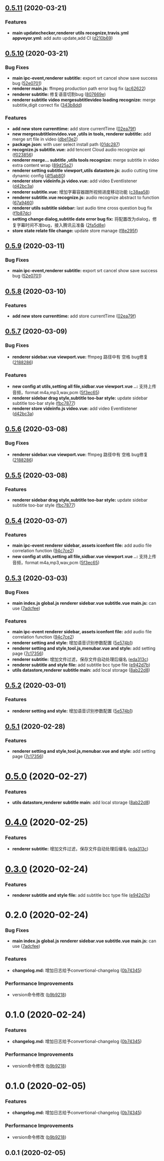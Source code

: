 ## [0.5.11](https://github.com/huskyAreYouScared/subtitle/compare/v0.5.10...v0.5.11) (2020-03-21)


### Features

* **main updatechecker,renderer utils recognize,travis.yml appveyor.yml:** add auto update,add CI ([d210b69](https://github.com/huskyAreYouScared/subtitle/commit/d210b692f6bd63b0f70be320a7418d556620689e))



## [0.5.10](https://github.com/huskyAreYouScared/subtitle/compare/v0.5.6...v0.5.10) (2020-03-21)


### Bug Fixes

* **main ipc-event,renderer subtitle:** export srt cancel show save success bug ([52e0701](https://github.com/huskyAreYouScared/subtitle/commit/52e0701b5aa737a82dca7f43f252b29d767910e8))
* **renderer main.js:** ffmpeg production path error bug fix ([ac62622](https://github.com/huskyAreYouScared/subtitle/commit/ac626223bf337de0cc68032cf712f454216aa1ea))
* **renderer subtitle:** 修复语音切割bug ([807669e](https://github.com/huskyAreYouScared/subtitle/commit/807669e9d5181ceba285c62ab6c0b14105592dc1))
* **renderer subtitle video mergesubtitlevideo loading recognize:** merge subtitle,digit correct fix ([343b8dd](https://github.com/huskyAreYouScared/subtitle/commit/343b8dd104d18bd42d138eb314263ff95faddf5d))


### Features

* **add new store currenttime:** add store currentTime ([02ea79f](https://github.com/huskyAreYouScared/subtitle/commit/02ea79fd57452fe6a584696030ff1a0f0cc9e657))
* **new mergesubtitleinvideo.vue ,utils in tools, renderer subtitle:** add merge srt file in video ([dbe13e2](https://github.com/huskyAreYouScared/subtitle/commit/dbe13e24e29c0a946a20d01e59d26e58c3ea1a5f))
* **package.json:** with user select install path ([01dc287](https://github.com/huskyAreYouScared/subtitle/commit/01dc2876d88a24d09627fdd830f32312940ddac9))
* **recognize.js subtitle.vue:** add tencent Cloud audio recognize api ([f023856](https://github.com/huskyAreYouScared/subtitle/commit/f023856223ae592c7b544d15702f43ae1f9f5dde))
* **renderer merge... subtitle ,utils tools recognize:** merge subtitle in video extra content wrap ([89d25a2](https://github.com/huskyAreYouScared/subtitle/commit/89d25a28f6822eef65bf54db7ba3a8d676fd7b79))
* **renderer setting subtitle viewport,utils datastore.js:** audio cutting time dynamic config ([4f5ab80](https://github.com/huskyAreYouScared/subtitle/commit/4f5ab809dba81d21090576e41bf78937e8b7b1d3))
* **renderer store videinfo.js video.vue:** add video Eventlistener ([d42bc3a](https://github.com/huskyAreYouScared/subtitle/commit/d42bc3afc66a79601f0e390a608f92566b55a8c3))
* **renderer subtitle.vue:** 增加字幕容器跟所视频进度移动功能 ([c38aa58](https://github.com/huskyAreYouScared/subtitle/commit/c38aa589dc44c8337bbd16c4c509c2f63e1cf047))
* **renderer subtitle.vue recognize.js:** audio recognize  abstract to function ([67a9460](https://github.com/huskyAreYouScared/subtitle/commit/67a946037f7c1065cb42eb9ba363594823ff4283))
* **renderer utils subtitle sidebar:** last audio time cross question bug fix ([f1b87dc](https://github.com/huskyAreYouScared/subtitle/commit/f1b87dcffa4a6e4614c0bf7bb06030a5c23e2a46))
* **setting change dialog,subtitle date error bug fix:** 将配置改为dialog，修复字幕时间不准bug，接入腾讯云准备 ([2fa5d8e](https://github.com/huskyAreYouScared/subtitle/commit/2fa5d8e919be264e1769a60b40b6f53ed68ad75e))
* **store state relate file change:** update store manage ([f8e295f](https://github.com/huskyAreYouScared/subtitle/commit/f8e295f66467d0c0de1966f70139cd4b6d4288b0))



## [0.5.9](https://github.com/huskyAreYouScared/subtitle/compare/v0.5.8...v0.5.9) (2020-03-11)


### Bug Fixes

* **main ipc-event,renderer subtitle:** export srt cancel show save success bug ([52e0701](https://github.com/huskyAreYouScared/subtitle/commit/52e0701b5aa737a82dca7f43f252b29d767910e8))



## [0.5.8](https://github.com/huskyAreYouScared/subtitle/compare/v0.5.7...v0.5.8) (2020-03-10)


### Features

* **add new store currenttime:** add store currentTime ([02ea79f](https://github.com/huskyAreYouScared/subtitle/commit/02ea79fd57452fe6a584696030ff1a0f0cc9e657))



## [0.5.7](https://github.com/huskyAreYouScared/subtitle/compare/v0.5.3...v0.5.7) (2020-03-09)


### Bug Fixes

* **renderer sidebar.vue viewport.vue:** ffmpeg 路径中有 空格 bug修复 ([2188286](https://github.com/huskyAreYouScared/subtitle/commit/218828676394f0179affa618580c32deb5ee224d))


### Features

* **new config at utils,setting all file,sidbar.vue viewport.vue ..:** 支持上传音频，format m4a,mp3,wav,pcm ([5f3ec65](https://github.com/huskyAreYouScared/subtitle/commit/5f3ec650c89fcbb2b3580810b7a67336454169a0))
* **renderer sidebar drag style,subtitle too-bar style:** update sidebar subtitle too-bar style ([fbc7877](https://github.com/huskyAreYouScared/subtitle/commit/fbc78778013f39f2ed8c8305f4b84c560347b4c1))
* **renderer store videinfo.js video.vue:** add video Eventlistener ([d42bc3a](https://github.com/huskyAreYouScared/subtitle/commit/d42bc3afc66a79601f0e390a608f92566b55a8c3))



## [0.5.6](https://github.com/huskyAreYouScared/subtitle/compare/v0.5.5...v0.5.6) (2020-03-08)


### Bug Fixes

* **renderer sidebar.vue viewport.vue:** ffmpeg 路径中有 空格 bug修复 ([2188286](https://github.com/huskyAreYouScared/subtitle/commit/218828676394f0179affa618580c32deb5ee224d))



## [0.5.5](https://github.com/huskyAreYouScared/subtitle/compare/v0.5.4...v0.5.5) (2020-03-08)


### Features

* **renderer sidebar drag style,subtitle too-bar style:** update sidebar subtitle too-bar style ([fbc7877](https://github.com/huskyAreYouScared/subtitle/commit/fbc78778013f39f2ed8c8305f4b84c560347b4c1))



## [0.5.4](https://github.com/huskyAreYouScared/subtitle/compare/v0.5.2...v0.5.4) (2020-03-07)


### Features

* **main ipc-event renderer sidebar, assets iconfont file:** add audio file correlation function ([94c7ce2](https://github.com/huskyAreYouScared/subtitle/commit/94c7ce2e605dac447f8620f30535cfcaea51be12))
* **new config at utils,setting all file,sidbar.vue viewport.vue ..:** 支持上传音频，format m4a,mp3,wav,pcm ([5f3ec65](https://github.com/huskyAreYouScared/subtitle/commit/5f3ec650c89fcbb2b3580810b7a67336454169a0))



## [0.5.3](https://github.com/huskyAreYouScared/subtitle/compare/v0.1.0...v0.5.3) (2020-03-03)


### Bug Fixes

* **main index.js global.js renderer sidebar.vue subtitle.vue main.js:** can use ([7adcfee](https://github.com/huskyAreYouScared/subtitle/commit/7adcfeef542b9dc7f4bcc5d0c6d3ebf5165e902d))


### Features

* **main ipc-event renderer sidebar, assets iconfont file:** add audio file correlation function ([94c7ce2](https://github.com/huskyAreYouScared/subtitle/commit/94c7ce2e605dac447f8620f30535cfcaea51be12))
* **renderer setting and style:** 增加语音识别参数配置 ([5e574b1](https://github.com/huskyAreYouScared/subtitle/commit/5e574b163287b04a4b3509d2132a1fae4efbadea))
* **renderer setting and style,tool.js,menubar.vue and style:** add setting page ([7c17356](https://github.com/huskyAreYouScared/subtitle/commit/7c173565fa3b6b1e275002bd2388c9001d9c64ad))
* **renderer subtitle:** 增加文件过滤，保存文件自动处理后缀名 ([eda313c](https://github.com/huskyAreYouScared/subtitle/commit/eda313c400953dc88ad89c3c38f3d5dfe9546449))
* **renderer subtitle and style file:** add subtitle bcc type file ([e942d7b](https://github.com/huskyAreYouScared/subtitle/commit/e942d7bdd3764008d9cef6045eb01f5da6bfae61))
* **utils datastore,renderer subtitle main:** add local storage ([8ab22d8](https://github.com/huskyAreYouScared/subtitle/commit/8ab22d80330f4fc2bc18ca4d3390d909c10ad489))



## [0.5.2](https://github.com/huskyAreYouScared/subtitle/compare/v0.5.1...v0.5.2) (2020-03-01)


### Features

* **renderer setting and style:** 增加语音识别参数配置 ([5e574b1](https://github.com/huskyAreYouScared/subtitle/commit/5e574b163287b04a4b3509d2132a1fae4efbadea))



## [0.5.1](https://github.com/huskyAreYouScared/subtitle/compare/v0.5.0...v0.5.1) (2020-02-28)


### Features

* **renderer setting and style,tool.js,menubar.vue and style:** add setting page ([7c17356](https://github.com/huskyAreYouScared/subtitle/commit/7c173565fa3b6b1e275002bd2388c9001d9c64ad))



# [0.5.0](https://github.com/huskyAreYouScared/subtitle/compare/v0.4.0...v0.5.0) (2020-02-27)


### Features

* **utils datastore,renderer subtitle main:** add local storage ([8ab22d8](https://github.com/huskyAreYouScared/subtitle/commit/8ab22d80330f4fc2bc18ca4d3390d909c10ad489))



# [0.4.0](https://github.com/huskyAreYouScared/subtitle/compare/v0.3.0...v0.4.0) (2020-02-25)


### Features

* **renderer subtitle:** 增加文件过滤，保存文件自动处理后缀名 ([eda313c](https://github.com/huskyAreYouScared/subtitle/commit/eda313c400953dc88ad89c3c38f3d5dfe9546449))



# [0.3.0](https://github.com/huskyAreYouScared/subtitle/compare/v0.2.0...v0.3.0) (2020-02-24)


### Features

* **renderer subtitle and style file:** add subtitle bcc type file ([e942d7b](https://github.com/huskyAreYouScared/subtitle/commit/e942d7bdd3764008d9cef6045eb01f5da6bfae61))



# 0.2.0 (2020-02-24)


### Bug Fixes

* **main index.js global.js renderer sidebar.vue subtitle.vue main.js:** can use ([7adcfee](https://github.com/huskyAreYouScared/subtitle/commit/7adcfeef542b9dc7f4bcc5d0c6d3ebf5165e902d))


### Features

* **changelog.md:** 增加日志给予convertional-changelog ([0b74345](https://github.com/huskyAreYouScared/subtitle/commit/0b74345450d73194cc9f3a0203e7fc72722e4f1b))


### Performance Improvements

* version命令修改 ([b9b9218](https://github.com/huskyAreYouScared/subtitle/commit/b9b9218bdfe167b86d7fba3808306926a44c7a90))



# 0.1.0 (2020-02-24)


### Features

* **changelog.md:** 增加日志给予convertional-changelog ([0b74345](https://github.com/huskyAreYouScared/subtitle/commit/0b74345450d73194cc9f3a0203e7fc72722e4f1b))


### Performance Improvements

* version命令修改 ([b9b9218](https://github.com/huskyAreYouScared/subtitle/commit/b9b9218bdfe167b86d7fba3808306926a44c7a90))



# 0.1.0 (2020-02-05)


### Features

* **changelog.md:** 增加日志给予convertional-changelog ([0b74345](https://github.com/huskyAreYouScared/subtitle/commit/0b74345450d73194cc9f3a0203e7fc72722e4f1b))


### Performance Improvements

* version命令修改 ([b9b9218](https://github.com/huskyAreYouScared/subtitle/commit/b9b9218bdfe167b86d7fba3808306926a44c7a90))



## 0.0.1 (2020-02-05)



